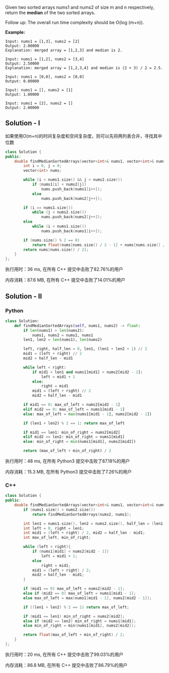 Given two sorted arrays nums1 and nums2 of size m and n respectively, return the **median** of the two sorted arrays.

Follow up: The overall run time complexity should be O(log (m+n)).


**Example:**
```
Input: nums1 = [1,3], nums2 = [2]
Output: 2.00000
Explanation: merged array = [1,2,3] and median is 2.

Input: nums1 = [1,2], nums2 = [3,4]
Output: 2.50000
Explanation: merged array = [1,2,3,4] and median is (2 + 3) / 2 = 2.5.

Input: nums1 = [0,0], nums2 = [0,0]
Output: 0.00000

Input: nums1 = [], nums2 = [1]
Output: 1.00000

Input: nums1 = [2], nums2 = []
Output: 2.00000
```

## Solution - I

如果使用O(m+n)的时间复杂度和空间复杂度，则可以先将两列表合并，寻找其中位数

```c++
class Solution {
public:
    double findMedianSortedArrays(vector<int>& nums1, vector<int>& nums2) {
        int i = 0, j = 0;
        vector<int> nums;

        while (i < nums1.size() && j < nums2.size())
            if (nums1[i] < nums2[j]) 
                nums.push_back(nums1[i++]);
            else 
                nums.push_back(nums2[j++]);

        if (i == nums1.size())
            while (j < nums2.size())
                nums.push_back(nums2[j++]);
        else
            while (i < nums1.size())
                nums.push_back(nums1[i++]);

        if (nums.size() % 2 == 0) 
            return float(nums[nums.size() / 2 - 1] + nums[nums.size() / 2]) / 2;
        return nums[nums.size() / 2];
    }
};
```

执行用时：36 ms, 在所有 C++ 提交中击败了82.76%的用户

内存消耗：87.6 MB, 在所有 C++ 提交中击败了14.01%的用户



## Solution - II
### Python

```python
class Solution:
    def findMedianSortedArrays(self, nums1, nums2) -> float:
        if len(nums1) > len(nums2):
            nums1, nums2 = nums2, nums1
        len1, len2 = len(nums1), len(nums2)

        left, right, half_len = 0, len1, (len1 + len2 + 1) // 2
        mid1 = (left + right) // 2
        mid2 = half_len - mid1

        while left < right:
            if mid1 < len1 and nums1[mid1] < nums2[mid2 - 1]:
                left = mid1 + 1
            else:
                right = mid1
            mid1 = (left + right) // 2
            mid2 = half_len - mid1

        if mid1 == 0: max_of_left = nums2[mid2 - 1]
        elif mid2 == 0: max_of_left = nums1[mid1 - 1]
        else: max_of_left = max(nums1[mid1 - 1], nums2[mid2 - 1])

        if (len1 + len2) % 2 == 1: return max_of_left

        if mid1 == len1: min_of_right = nums2[mid2]
        elif mid2 == len2: min_of_right = nums1[mid1]
        else: min_of_right = min(nums1[mid1], nums2[mid2])

        return (max_of_left + min_of_right) / 2
```

执行用时：48 ms, 在所有 Python3 提交中击败了87.18%的用户

内存消耗：15.3 MB, 在所有 Python3 提交中击败了7.26%的用户

### C++

```c++
class Solution {
public:
    double findMedianSortedArrays(vector<int>& nums1, vector<int>& nums2) {
        if (nums1.size() > nums2.size())
            return findMedianSortedArrays(nums2, nums1);

        int len1 = nums1.size(), len2 = nums2.size(), half_len = (len1 + len2 + 1) / 2;
        int left = 0, right = len1;
        int mid1 = (left + right) / 2, mid2 = half_len - mid1;
        int max_of_left, min_of_right;

        while (left < right){
            if (nums1[mid1] < nums2[mid2 - 1])
                left = mid1 + 1;
            else
                right = mid1;
            mid1 = (left + right) / 2;
            mid2 = half_len - mid1;
        }

        if (mid1 == 0) max_of_left = nums2[mid2 - 1];
        else if (mid2 == 0) max_of_left = nums1[mid1 - 1];
        else max_of_left = max(nums1[mid1 - 1], nums2[mid2 - 1]);

        if ((len1 + len2) % 2 == 1) return max_of_left;

        if (mid1 == len1) min_of_right = nums2[mid2];
        else if (mid2 == len2) min_of_right = nums1[mid1];
        else min_of_right = min(nums1[mid1], nums2[mid2]);

        return float(max_of_left + min_of_right) / 2;
    }
};
```

执行用时：20 ms, 在所有 C++ 提交中击败了99.03%的用户

内存消耗：86.8 MB, 在所有 C++ 提交中击败了86.79%的用户

